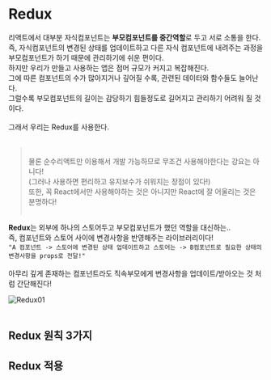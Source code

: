 
# Redux

리액트에서 대부분 자식컴포넌트는 **부모컴포넌트를 중간역할**로 두고 서로 소통을 한다.<br>
즉, 자식컴포넌트의 변경된 상태를 업데이트하고 다른 자식 컴포넌트에 내려주는 과정을<br>
부모컴포넌트가 하기 때문에 관리하기에 쉬운 편이다.<br>
하지만 우리가 만들고 사용하는 앱은 점머 규모가 커지고 복잡해진다.<br>
그에 따른 컴포넌트의 수가 많아지거나 깊어질 수록, 관련된 데이터와 함수들도 늘어난다.<br>
그럴수록 부모컴포넌트의 길이는 감당하기 힘들정도로 길어지고 관리하기 어려워 질 것이다.<br><br>
그래서 우리는 Redux를 사용한다.<br><br>
><br>물론 순수리액트만 이용해서 개발 가능하므로 무조건 사용해야한다는 강요는 아니다!<br>
>(그러나 사용하면 편리하고 유지보수가 쉬워지는 장점이 있다!)<br>
>또한, 꼭 React에서만 사용해야하는 것은 아니지만 React에 잘 어울리는 것은 분명하다!<br><br>

**Redux**는 외부에 하나의 스토어두고 부모컴포넌트가 했던 역할을 대신하는..<br>
즉, 컴포넌트와 스토어 사이에 변경사항을 반영해주는 라이브러리이다!<br>
`"A 컴포넌트 -> 스토어에 변경된 상태 업데이트하고 스토어는 -> B컴포넌트로 필요한 상태의 변경사항을 props로 전달!"`<br><br>
아무리 깊게 존재하는 컴포넌트라도 직속부모에게 변경사항을 업데이트/받아오는 것 처럼 간단해진다!<br>

![Redux01](https://github.com/WonjeongPark/whatIThink/blob/master/IMG/Redux01.png?raw=true)
<br><br>
## Redux 원칙 3가지
## Redux 적용

